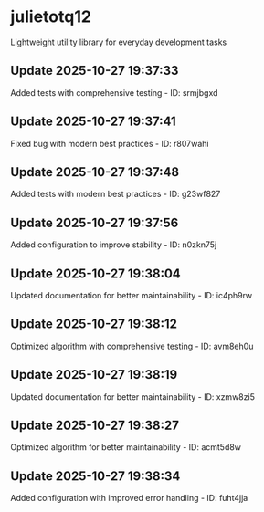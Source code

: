 # julietotq12
Lightweight utility library for everyday development tasks

## Update 2025-10-27 19:37:33
Added tests with comprehensive testing - ID: srmjbgxd


## Update 2025-10-27 19:37:41
Fixed bug with modern best practices - ID: r807wahi


## Update 2025-10-27 19:37:48
Added tests with modern best practices - ID: g23wf827


## Update 2025-10-27 19:37:56
Added configuration to improve stability - ID: n0zkn75j


## Update 2025-10-27 19:38:04
Updated documentation for better maintainability - ID: ic4ph9rw


## Update 2025-10-27 19:38:12
Optimized algorithm with comprehensive testing - ID: avm8eh0u


## Update 2025-10-27 19:38:19
Updated documentation for better maintainability - ID: xzmw8zi5


## Update 2025-10-27 19:38:27
Optimized algorithm for better maintainability - ID: acmt5d8w


## Update 2025-10-27 19:38:34
Added configuration with improved error handling - ID: fuht4jja


